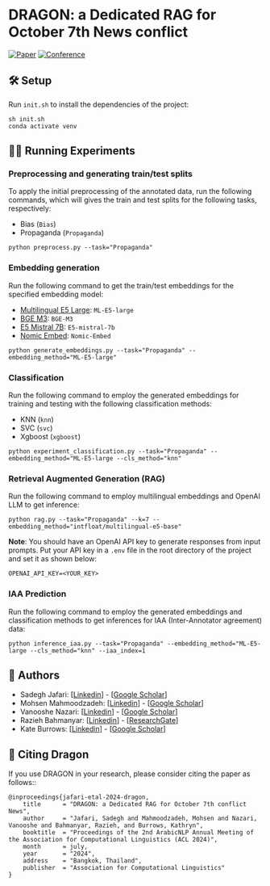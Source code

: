 # DRAGON: a Dedicated RAG for October 7th News conflict

[![Paper](http://img.shields.io/badge/paper-ACL--anthology-B31B1B.svg)](https://aclanthology.org/2024.arabicnlp-1.58/)
[![Conference](http://img.shields.io/badge/conference-ACL--2024-4b44ce.svg)](https://2024.aclweb.org/)

## 🛠 Setup
Run `init.sh` to install the dependencies of the project:

```
sh init.sh
conda activate venv
```

## 🏃‍♂️ Running Experiments

### Preprocessing and generating train/test splits 
To apply the initial preprocessing of the annotated data, run the following commands, which will gives the train and 
test splits for the following tasks, respectively:

- Bias (`Bias`)
- Propaganda (`Propaganda`)

```
python preprocess.py --task="Propaganda" 
```

### Embedding generation
Run the following command to get the train/test embeddings for the specified embedding model:

- [Multilingual E5 Large](https://huggingface.co/intfloat/multilingual-e5-large): `ML-E5-large` 
- [BGE M3](https://huggingface.co/BAAI/bge-m3): `BGE-M3` 
- [E5 Mistral 7B](https://huggingface.co/intfloat/e5-mistral-7b-instruct): `E5-mistral-7b` 
- [Nomic Embed](https://huggingface.co/nomic-ai/nomic-embed-text-v1): `Nomic-Embed`


```
python generate_embeddings.py --task="Propaganda" --embedding_method="ML-E5-large"
```

### Classification
Run the following command to employ the generated embeddings for training and testing with the following classification 
methods:

- KNN (`knn`)
- SVC (`svc`)
- Xgboost (`xgboost`)

```
python experiment_classification.py --task="Propaganda" --embedding_method="ML-E5-large --cls_method="knn"
```

### Retrieval Augmented Generation (RAG)
Run the following command to employ multilingual embeddings and OpenAI LLM to get inference:
```
python rag.py --task="Propaganda" --k=7 --embedding_method="intfloat/multilingual-e5-base"
```

**Note**: You should have an OpenAI API key to generate responses from input prompts. Put your API key in a `.env` file
in the root directory of the project and set it as shown below:
```
OPENAI_API_KEY=<YOUR_KEY>
```

### IAA Prediction
Run the following command to employ the generated embeddings and classification methods to get inferences for IAA 
(Inter-Annotator agreement) data:

```
python inference_iaa.py --task="Propaganda" --embedding_method="ML-E5-large --cls_method="knn" --iaa_index=1
```


## 🤝 Authors
- Sadegh Jafari: [[Linkedin](https://www.linkedin.com/in/sadegh-jafari-b2a55b229)] - [[Google Scholar](https://scholar.google.com/citations?user=hgopDk0AAAAJ&hl=en)]
- Mohsen Mahmoodzadeh: [[Linkedin](https://ir.linkedin.com/in/mohsen-mahmoodzadeh)] - [[Google Scholar](https://scholar.google.com/citations?hl=en&user=0bJEyegAAAAJ)]
- Vanooshe Nazari: [[Linkedin](https://ir.linkedin.com/in/vanooshe-nazari-b98476276)] - [[Google Scholar](https://scholar.google.com/citations?user=m4r-eNkAAAAJ&hl=en)]
- Razieh Bahmanyar: [[Linkedin](https://www.linkedin.com/in/shahrzad-bahmanyar/)] - [[ResearchGate](https://www.researchgate.net/profile/Razieh-Bahmanyar)]
- Kate Burrows: [[Linkedin](https://www.linkedin.com/in/kate-burrows-ph-d/)] - [[Google Scholar](https://scholar.google.com/citations?user=Z3GFplAAAAAJ&hl=en)]

## 📖 Citing Dragon

If you use DRAGON in your research, please consider citing the paper as follows::

```
@inproceedings{jafari-etal-2024-dragon,
    title      = "DRAGON: a Dedicated RAG for October 7th conflict News",
    author     = "Jafari, Sadegh and Mahmoodzadeh, Mohsen and Nazari, Vanooshe and Bahmanyar, Razieh, and Burrows, Kathryn",
    booktitle  = "Proceedings of the 2nd ArabicNLP Annual Meeting of the Association for Computational Linguistics (ACL 2024)",
    month      = july,
    year       = "2024",
    address    = "Bangkok, Thailand",
    publisher  = "Association for Computational Linguistics"
}
```